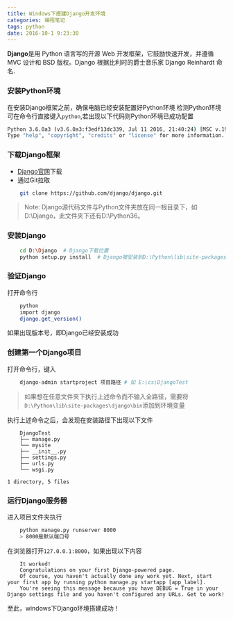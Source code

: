 ```yaml
---
title: Windows下搭建Django开发环境
categories: 编程笔记
tags: python
date: 2016-10-1 9:23:30
---
```


**Django**是用 Python 语言写的开源 Web 开发框架，它鼓励快速开发，并遵循 MVC 设计和 BSD 版权。Django 根据比利时的爵士音乐家 Django Reinhardt 命名.

<!--more-->

### 安装Python环境
在安装Django框架之前，确保电脑已经安装配置好Python环境
检测Python环境可在命令行直接键入``` python ```,若出现以下代码则Python环境已成功配置
``` bash
Python 3.6.0a3 (v3.6.0a3:f3edf13dc339, Jul 11 2016, 21:40:24) [MSC v.1900 64 bit (AMD64)] on win32
Type "help", "copyright", "credits" or "license" for more information.
```
### 下载Django框架
- [Django官网](http://www.djangoproject.com/download/)下载
- 通过Git拉取
``` bash
	git clone https://github.com/django/django.git
```
> Note: Django源代码文件与Python文件夹放在同一根目录下，如D:\Django，此文件夹下还有D:\Python36。

### 安装Django
``` bash
	cd D:\Django  # Django下载位置
	python setup.py install  # Django被安装到D:\Python\lib\site-packages
```
### 验证Django
打开命令行
``` bash
	python
	import django
	django.get_version()
```
如果出现版本号，即Django已经安装成功
### 创建第一个Django项目
打开命令行，键入
``` bash
	django-admin startproject 项目路径 # 如 E:\cs\DjangoTest
```
> 如果想在任意文件夹下执行上述命令而不输入全路径，需要将```D:\Python\lib\site-packages\django\bin```添加到环境变量

执行上述命令之后，会发现在安装路径下出现以下文件
```
	DjangoTest
	├── manage.py
	└── mysite
    ├── __init__.py
    ├── settings.py
    ├── urls.py
    └── wsgi.py

1 directory, 5 files
```
### 运行Django服务器
进入项目文件夹执行
``` bash
	python manage.py runserver 8000
	> 8000是默认端口号
```
在浏览器打开```127.0.0.1:8000```，如果出现以下内容
``` http
	It worked!
	Congratulations on your first Django-powered page.
	Of course, you haven't actually done any work yet. Next, start your first app by running python manage.py startapp [app_label].
	You're seeing this message because you have DEBUG = True in your Django settings file and you haven't configured any URLs. Get to work!
```
至此，windows下Django环境搭建成功！
